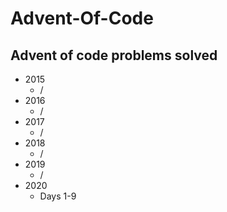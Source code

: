 # Advent-Of-Code

## Advent of code problems solved
* 2015
    * /
* 2016
    * /
* 2017
    * /
* 2018
    * /
* 2019
    * /
* 2020
    * Days 1-9
